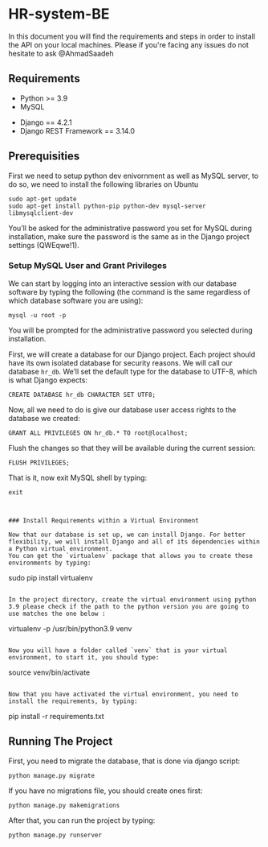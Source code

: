 # HR-system-BE

In this document you will find the requirements and steps in order to install the API on your local machines. Please if you're facing any issues do not hesitate to ask @AhmadSaadeh

## Requirements

- Python >= 3.9
- MySQL
<!-- please note that the following are in the requirements.text so dont install them now -->
- Django == 4.2.1
- Django REST Framework == 3.14.0

## Prerequisities

First we need to setup python dev enivornment as well as MySQL server, to do so, we need to install the following libraries on Ubuntu

```
sudo apt-get update
sudo apt-get install python-pip python-dev mysql-server libmysqlclient-dev
```

You’ll be asked for the administrative password you set for MySQL during installation, make sure the password is the same as in the Django project settings (QWEqwe!1).


### Setup MySQL User and Grant Privileges

We can start by logging into an interactive session with our database software by typing the following (the command is the same regardless of which database software you are using):

```
mysql -u root -p
```

You will be prompted for the administrative password you selected during installation.

First, we will create a database for our Django project. Each project should have its own isolated database for security reasons. We will call our database `hr_db`. We’ll set the default type for the database to UTF-8, which is what Django expects:

```
CREATE DATABASE hr_db CHARACTER SET UTF8;
```

Now, all we need to do is give our database user access rights to the database we created:

```
GRANT ALL PRIVILEGES ON hr_db.* TO root@localhost;
```

Flush the changes so that they will be available during the current session:

```
FLUSH PRIVILEGES;
```

That is it, now exit MySQL shell by typing:

```
exit



### Install Requirements within a Virtual Environment

Now that our database is set up, we can install Django. For better flexibility, we will install Django and all of its dependencies within a Python virtual environment.
You can get the `virtualenv` package that allows you to create these environments by typing:

```
sudo pip install virtualenv
```

In the project directory, create the virtual environment using python 3.9 please check if the path to the python version you are going to use matches the one below :

```
virtualenv -p /usr/bin/python3.9 venv
```

Now you will have a folder called `venv` that is your virtual environment, to start it, you should type:

```
source venv/bin/activate
```

Now that you have activated the virtual environment, you need to install the requirements, by typing:

```
pip install -r requirements.txt


## Running The Project

First, you need to migrate the database, that is done via django script:

```
python manage.py migrate
```

If you have no migrations file, you should create ones first:

```
python manage.py makemigrations
```

After that, you can run the project by typing:

```
python manage.py runserver
```

